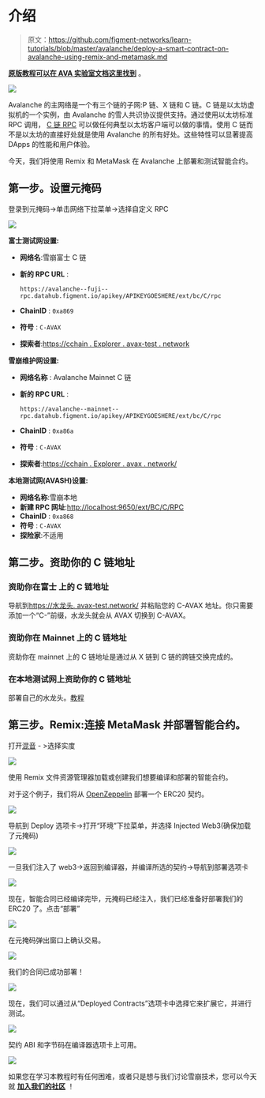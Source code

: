 # 介绍

> 原文：<https://github.com/figment-networks/learn-tutorials/blob/master/avalanche/deploy-a-smart-contract-on-avalanche-using-remix-and-metamask.md>

[**原版教程可以在 AVA 实验室文档这里找到**](https://docs.avax.network/build/tutorials/platform/deploy-a-smart-contract-on-avalanche-using-remix-and-metamask) 。

![](img/fb1141244c2fddb167ba173d7c820280.png)

Avalanche 的主网络是一个有三个链的子网:P 链、X 链和 C 链。C 链是以太坊虚拟机的一个实例，由 Avalanche 的雪人共识协议提供支持。通过使用以太坊标准 RPC 调用， [C 链 RPC](https://docs.figment.io/network-documentation/avalanche/rpc-and-rest-api) 可以做任何典型以太坊客户端可以做的事情。使用 C 链而不是以太坊的直接好处就是使用 Avalanche 的所有好处。这些特性可以显著提高 DApps 的性能和用户体验。

今天，我们将使用 Remix 和 MetaMask 在 Avalanche 上部署和测试智能合约。

## 第一步。设置元掩码

登录到元掩码->单击网络下拉菜单->选择自定义 RPC

![](img/2a0c7e3531b7e406ee6f5402a755205f.png)

**富士测试网设置:**

*   **网络名**:雪崩富士 C 链

*   **新的 RPC URL** :

    `https://avalanche--fuji--rpc.datahub.figment.io/apikey/APIKEYGOESHERE/ext/bc/C/rpc`

*   **ChainID** : `0xa869`

*   **符号** : `C-AVAX`

*   **探索者**:[https://cchain . Explorer . avax-test . network](https://cchain.explorer.avax-test.network/)

**雪崩维护网设置:**

*   **网络名称** : Avalanche Mainnet C 链

*   **新的 RPC URL** :

    `https://avalanche--mainnet--rpc.datahub.figment.io/apikey/APIKEYGOESHERE/ext/bc/C/rpc`

*   **ChainID** : `0xa86a`

*   **符号** : `C-AVAX`

*   **探索者**:[https://cchain . Explorer . avax . network/](https://cchain.explorer.avax.network/)

**本地测试网(AVASH)设置:**

*   **网络名称**:雪崩本地
*   **新建 RPC 网址**:[http://localhost:9650/ext/BC/C/RPC](http://localhost:9650/ext/bc/C/rpc)
*   **ChainID** : `0xa868`
*   **符号** : `C-AVAX`
*   **探险家**:不适用

## 第二步。资助你的 C 链地址

### **资助你在富士** 上的 C 链地址

导航到[https://水龙头. avax-test.network/](https://faucet.avax-test.network/) 并粘贴您的 C-AVAX 地址。你只需要添加一个“C-”前缀，水龙头就会从 AVAX 切换到 C-AVAX。

### 资助你在 Mainnet 上的 C 链地址

资助你在 mainnet 上的 C 链地址是通过从 X 链到 C 链的跨链交换完成的。

### 在本地测试网上资助你的 C 链地址

部署自己的水龙头。[教程](https://medium.com/avalabs/the-ava-platform-tools-pt-2-the-ava-faucet-48f28da57146)

## 第三步。Remix:连接 MetaMask 并部署智能合约。

打开[混音](https://remix.ethereum.org/) - >选择实度

![](img/589895619bccf303f11cfcb1b4194c64.png)

使用 Remix 文件资源管理器加载或创建我们想要编译和部署的智能合约。

对于这个例子，我们将从 [OpenZeppelin](https://openzeppelin.com/contracts) 部署一个 ERC20 契约。

![](img/8c482c278caa7a2a54ccdc13be598d0f.png)

导航到 Deploy 选项卡->打开“环境”下拉菜单，并选择 Injected Web3(确保加载了元掩码)

![](img/c209c529c0115ae2fa9e64fe87195e2c.png)

一旦我们注入了 web3->返回到编译器，并编译所选的契约->导航到部署选项卡

![](img/4065ba66e1d049c950e2f932f91c49e5.png)

现在，智能合同已经编译完毕，元掩码已经注入，我们已经准备好部署我们的 ERC20 了。点击“部署”

![](img/c5f4f862cbb6d7857c9ed0525179ac30.png)

在元掩码弹出窗口上确认交易。

![](img/44e9816faf93da408cf1cb1b582858be.png)

我们的合同已成功部署！

![](img/c1223a6749b6a453b56e2c75e070d5e8.png)

现在，我们可以通过从“Deployed Contracts”选项卡中选择它来扩展它，并进行测试。

![](img/77251da75d419b42083395553bf502e3.png)

契约 ABI 和字节码在编译器选项卡上可用。

![](img/73aaba64decd9330ea9b10378028a865.png)

如果您在学习本教程时有任何困难，或者只是想与我们讨论雪崩技术，您可以今天就 [**加入我们的社区**](https://discord.gg/fszyM7K) ！